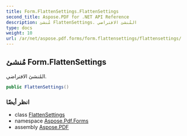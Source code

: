 ```yaml
---
title: Form.FlattenSettings.FlattenSettings
second_title: Aspose.PDF for .NET API Reference
description: مُنشئ FlattenSettings. المُنشئ الافتراضي
type: docs
weight: 10
url: /ar/net/aspose.pdf.forms/form.flattensettings/flattensettings/
---
```

## مُنشئ Form.FlattenSettings

المُنشئ الافتراضي.

```csharp
public FlattenSettings()
```

### انظر أيضًا

* class [FlattenSettings](../)
* namespace [Aspose.Pdf.Forms](../../../aspose.pdf.forms/)
* assembly [Aspose.PDF](../../../)